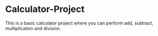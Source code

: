 # Calculator-Project
This is a basic calculator project where you can perform add, subtract, multiplication and division.

